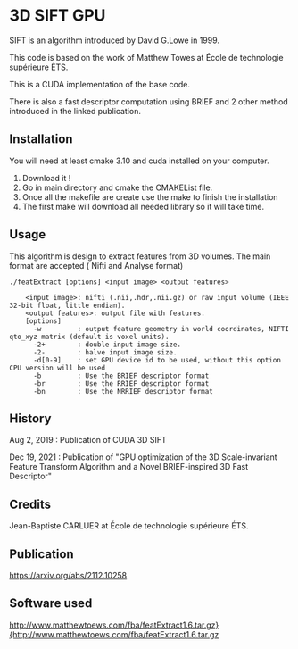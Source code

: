 <snippet>
  <content>
  
# 3D SIFT GPU

SIFT is an algorithm introduced by David G.Lowe in 1999.
	  
This code is based on the work of Matthew Towes at École de technologie supérieure ÉTS.
	  
This is a CUDA implementation of the base code. 
	  
There is also a fast descriptor computation using BRIEF and 2 other method introduced in the linked publication.

## Installation

You will need at least cmake 3.10 and cuda installed on your computer. 
1. Download it !
2. Go in main directory and cmake the CMAKEList file. 
3. Once all the makefile are create use the make to finish the installation
4. The first make will download all needed library so it will take time.

## Usage

This algorithm is design to extract features from 3D volumes. The main format are accepted ( Nifti and Analyse format)

    ./featExtract [options] <input image> <output features>
  
		<input image>: nifti (.nii,.hdr,.nii.gz) or raw input volume (IEEE 32-bit float, little endian).
		<output features>: output file with features.
		[options]
		  -w         : output feature geometry in world coordinates, NIFTI qto_xyz matrix (default is voxel units).
		  -2+        : double input image size.
		  -2-        : halve input image size.
		  -d[0-9]    : set GPU device id to be used, without this option CPU version will be used
		  -b         : Use the BRIEF descriptor format
		  -br        : Use the RRIEF descriptor format
		  -bn        : Use the NRRIEF descriptor format

## History

Aug 2, 2019 : Publication of CUDA 3D SIFT

Dec 19, 2021 : Publication of "GPU optimization of the 3D Scale-invariant Feature Transform Algorithm and a Novel BRIEF-inspired 3D Fast Descriptor"

## Credits

Jean-Baptiste CARLUER at École de technologie supérieure ÉTS.

## Publication

https://arxiv.org/abs/2112.10258

## Software used
http://www.matthewtoews.com/fba/featExtract1.6.tar.gz}{http://www.matthewtoews.com/fba/featExtract1.6.tar.gz

</content>
</snippet>
